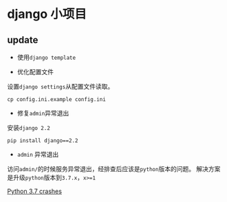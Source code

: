 # django 小项目

## update
* 使用`django template`

* 优化配置文件

设置`django settings`从配置文件读取。
```shell script
cp config.ini.example config.ini
```

* 修复`admin`异常退出

安装`django 2.2`
```shell script
pip install django==2.2
```

* `admin` 异常退出

访问`admin/`的时候服务异常退出，经排查后应该是`python`版本的问题。
解决方案是升级`python`版本到`3.7.x`，`x>=1`

[Python 3.7 crashes](https://code.djangoproject.com/ticket/31067)